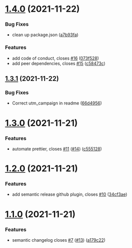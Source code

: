 # [1.4.0](https://github.com/queen-raae/gatsby-theme-queen/compare/v1.3.1...v1.4.0) (2021-11-22)

### Bug Fixes

- clean up package.json ([a7b93fa](https://github.com/queen-raae/gatsby-theme-queen/commit/a7b93fa44abb7beebe131c140e0e47c67cbf11a7))

### Features

- add code of conduct, closes [#16](https://github.com/queen-raae/gatsby-theme-queen/issues/16) ([073f528](https://github.com/queen-raae/gatsby-theme-queen/commit/073f52827d32e672fa3e3ef9cab567030c762202))
- add peer dependencies, closes [#15](https://github.com/queen-raae/gatsby-theme-queen/issues/15) ([c58473c](https://github.com/queen-raae/gatsby-theme-queen/commit/c58473c7151b6bfc55304c1b69d09b96dc39d935))

## [1.3.1](https://github.com/queen-raae/gatsby-theme-queen/compare/v1.3.0...v1.3.1) (2021-11-22)

### Bug Fixes

- Correct utm_campaign in readme ([66d4956](https://github.com/queen-raae/gatsby-theme-queen/commit/66d4956ba6203de6da4f5d99a4cc37cd9cd91d4f))

# [1.3.0](https://github.com/queen-raae/gatsby-theme-queen/compare/v1.2.0...v1.3.0) (2021-11-21)

### Features

- automate prettier, closes [#11](https://github.com/queen-raae/gatsby-theme-queen/issues/11) ([#14](https://github.com/queen-raae/gatsby-theme-queen/issues/14)) ([c555128](https://github.com/queen-raae/gatsby-theme-queen/commit/c555128ba1190266c0ded1b8e6ba9b58e0b0a4b9))

# [1.2.0](https://github.com/queen-raae/gatsby-theme-queen/compare/v1.1.0...v1.2.0) (2021-11-21)

### Features

- add semantic release github plugin, closes [#10](https://github.com/queen-raae/gatsby-theme-queen/issues/10) ([34cf3ae](https://github.com/queen-raae/gatsby-theme-queen/commit/34cf3ae60eeb097568eaabaf154cf52411bd75e6))

# [1.1.0](https://github.com/queen-raae/gatsby-theme-queen/compare/v1.0.0...v1.1.0) (2021-11-21)

### Features

- semantic changelog closes [#7](https://github.com/queen-raae/gatsby-theme-queen/issues/7) ([#13](https://github.com/queen-raae/gatsby-theme-queen/issues/13)) ([a179c22](https://github.com/queen-raae/gatsby-theme-queen/commit/a179c2290c0f3ed9e373da91bfe0101cc4d46065))
